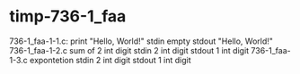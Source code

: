 # timp-736-1_faa
736-1_faa-1-1.c:
print "Hello, World!"
stdin empty
stdout "Hello, World!"
736-1_faa-1-2.c
sum of 2 int digit
stdin 2 int digit
stdout 1 int digit
736-1_faa-1-3.c
expontetion
stdin 2 int digit
stdout 1 int digit


